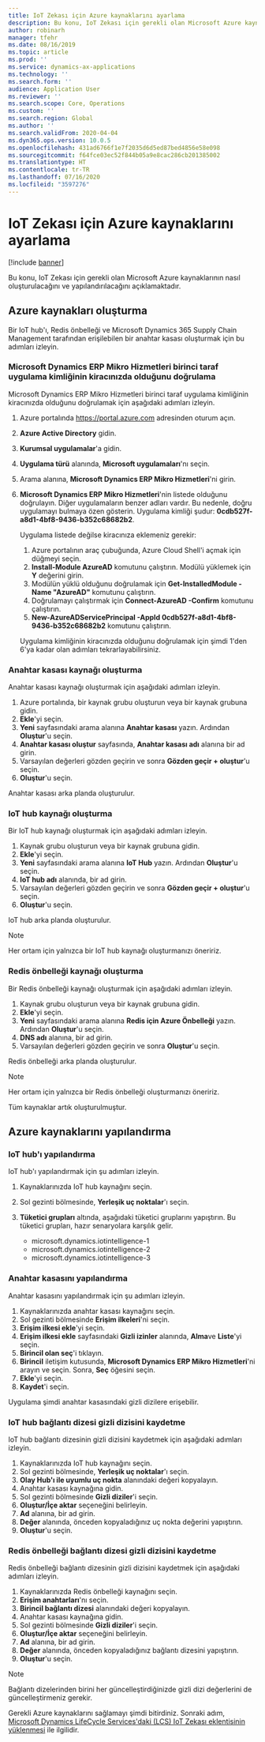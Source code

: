 ```yaml
---
title: IoT Zekası için Azure kaynaklarını ayarlama
description: Bu konu, IoT Zekası için gerekli olan Microsoft Azure kaynaklarının nasıl oluşturulacağını ve yapılandırılacağını açıklamaktadır.
author: robinarh
manager: tfehr
ms.date: 08/16/2019
ms.topic: article
ms.prod: ''
ms.service: dynamics-ax-applications
ms.technology: ''
ms.search.form: ''
audience: Application User
ms.reviewer: ''
ms.search.scope: Core, Operations
ms.custom: ''
ms.search.region: Global
ms.author: ''
ms.search.validFrom: 2020-04-04
ms.dyn365.ops.version: 10.0.5
ms.openlocfilehash: 431ad6766f1e7f2035d6d5ed87bed4856e58e098
ms.sourcegitcommit: f64fce03ec52f844b05a9e8cac286cb201385002
ms.translationtype: HT
ms.contentlocale: tr-TR
ms.lasthandoff: 07/16/2020
ms.locfileid: "3597276"
---
```

# <a name="set-up-azure-resources-for-iot-intelligence"></a>IoT Zekası için Azure kaynaklarını ayarlama

[!include [banner](../../includes/banner.md)]

Bu konu, IoT Zekası için gerekli olan Microsoft Azure kaynaklarının nasıl oluşturulacağını ve yapılandırılacağını açıklamaktadır.

## <a name="create-azure-resources"></a>Azure kaynakları oluşturma

Bir IoT hub'ı, Redis önbelleği ve Microsoft Dynamics 365 Supply Chain Management tarafından erişilebilen bir anahtar kasası oluşturmak için bu adımları izleyin.

### <a name="verify-that-the-microsoft-dynamics-erp-microservices-first-party-app-id-is-in-your-tenant"></a>Microsoft Dynamics ERP Mikro Hizmetleri birinci taraf uygulama kimliğinin kiracınızda olduğunu doğrulama

Microsoft Dynamics ERP Mikro Hizmetleri birinci taraf uygulama kimliğinin kiracınızda olduğunu doğrulamak için aşağıdaki adımları izleyin.

1. Azure portalında <https://portal.azure.com> adresinden oturum açın.
2. **Azure Active Directory** gidin.
3. **Kurumsal uygulamalar**'a gidin.
4. **Uygulama türü** alanında, **Microsoft uygulamaları**'nı seçin.
5. Arama alanına, **Microsoft Dynamics ERP Mikro Hizmetleri**'ni girin.
6. **Microsoft Dynamics ERP Mikro Hizmetleri**'nin listede olduğunu doğrulayın. Diğer uygulamaların benzer adları vardır. Bu nedenle, doğru uygulamayı bulmaya özen gösterin. Uygulama kimliği şudur: **0cdb527f-a8d1-4bf8-9436-b352c68682b2**.

    Uygulama listede değilse kiracınıza eklemeniz gerekir:

    1. Azure portalının araç çubuğunda, Azure Cloud Shell'i açmak için düğmeyi seçin.
    2. **Install-Module AzureAD** komutunu çalıştırın. Modülü yüklemek için **Y** değerini girin.
    3. Modülün yüklü olduğunu doğrulamak için **Get-InstalledModule -Name "AzureAD"** komutunu çalıştırın.
    4. Doğrulamayı çalıştırmak için **Connect-AzureAD -Confirm** komutunu çalıştırın.
    5. **New-AzureADServicePrincipal -AppId 0cdb527f-a8d1-4bf8-9436-b352c68682b2** komutunu çalıştırın.

    Uygulama kimliğinin kiracınızda olduğunu doğrulamak için şimdi 1'den 6'ya kadar olan adımları tekrarlayabilirsiniz.

### <a name="create-a-key-vault-resource"></a>Anahtar kasası kaynağı oluşturma

Anahtar kasası kaynağı oluşturmak için aşağıdaki adımları izleyin.

1. Azure portalında, bir kaynak grubu oluşturun veya bir kaynak grubuna gidin.
2. **Ekle**'yi seçin.
3. **Yeni** sayfasındaki arama alanına **Anahtar kasası** yazın. Ardından **Oluştur**'u seçin.
4. **Anahtar kasası oluştur** sayfasında, **Anahtar kasası adı** alanına bir ad girin.
5. Varsayılan değerleri gözden geçirin ve sonra **Gözden geçir + oluştur**'u seçin.
6. **Oluştur**'u seçin.

Anahtar kasası arka planda oluşturulur.

### <a name="create-an-iot-hub-resource"></a>IoT hub kaynağı oluşturma

Bir IoT hub kaynağı oluşturmak için aşağıdaki adımları izleyin.

1. Kaynak grubu oluşturun veya bir kaynak grubuna gidin.
2. **Ekle**'yi seçin.
3. **Yeni** sayfasındaki arama alanına **IoT Hub** yazın. Ardından **Oluştur**'u seçin.
4. **IoT hub adı** alanında, bir ad girin.
5. Varsayılan değerleri gözden geçirin ve sonra **Gözden geçir + oluştur**'u seçin.
6. **Oluştur**'u seçin.

IoT hub arka planda oluşturulur.

> [!NOTE]
> Her ortam için yalnızca bir IoT hub kaynağı oluşturmanızı öneririz.

### <a name="create-a-redis-cache-resource"></a>Redis önbelleği kaynağı oluşturma

Bir Redis önbelleği kaynağı oluşturmak için aşağıdaki adımları izleyin.

1. Kaynak grubu oluşturun veya bir kaynak grubuna gidin.
2. **Ekle**'yi seçin.
3. **Yeni** sayfasındaki arama alanına **Redis için Azure Önbelleği** yazın. Ardından **Oluştur**'u seçin.
4. **DNS adı** alanına, bir ad girin.
5. Varsayılan değerleri gözden geçirin ve sonra **Oluştur**'u seçin.

Redis önbelleği arka planda oluşturulur.

> [!NOTE]
> Her ortam için yalnızca bir Redis önbelleği oluşturmanızı öneririz.

Tüm kaynaklar artık oluşturulmuştur.

## <a name="configure-the-azure-resources"></a>Azure kaynaklarını yapılandırma

### <a name="configure-the-iot-hub"></a>IoT hub'ı yapılandırma

IoT hub'ı yapılandırmak için şu adımları izleyin.

1. Kaynaklarınızda IoT hub kaynağını seçin.
2. Sol gezinti bölmesinde, **Yerleşik uç noktalar**'ı seçin.
3. **Tüketici grupları** altında, aşağıdaki tüketici gruplarını yapıştırın. Bu tüketici grupları, hazır senaryolara karşılık gelir.

    + microsoft.dynamics.iotintelligence-1
    + microsoft.dynamics.iotintelligence-2
    + microsoft.dynamics.iotintelligence-3

### <a name="configure-the-key-vault"></a>Anahtar kasasını yapılandırma

Anahtar kasasını yapılandırmak için şu adımları izleyin.

1. Kaynaklarınızda anahtar kasası kaynağını seçin.
2. Sol gezinti bölmesinde **Erişim ilkeleri**'ni seçin.
3. **Erişim ilkesi ekle**'yi seçin.
4. **Erişim ilkesi ekle** sayfasındaki **Gizli izinler** alanında, **Alma**ve **Liste**'yi seçin.
5. **Birincil olan seç**'i tıklayın.
6. **Birincil** iletişim kutusunda, **Microsoft Dynamics ERP Mikro Hizmetleri**'ni arayın ve seçin. Sonra, **Seç** öğesini seçin.
7. **Ekle**'yi seçin.
8. **Kaydet**'i seçin.

Uygulama şimdi anahtar kasasındaki gizli dizilere erişebilir.

### <a name="save-the-iot-hub-connection-string-secret"></a>IoT hub bağlantı dizesi gizli dizisini kaydetme

IoT hub bağlantı dizesinin gizli dizisini kaydetmek için aşağıdaki adımları izleyin.

1. Kaynaklarınızda IoT hub kaynağını seçin.
2. Sol gezinti bölmesinde, **Yerleşik uç noktalar**'ı seçin.
3. **Olay Hub'ı ile uyumlu uç nokta** alanındaki değeri kopyalayın.
4. Anahtar kasası kaynağına gidin.
5. Sol gezinti bölmesinde **Gizli diziler**'i seçin.
6. **Oluştur/İçe aktar** seçeneğini belirleyin.
7. **Ad** alanına, bir ad girin.
8. **Değer** alanında, önceden kopyaladığınız uç nokta değerini yapıştırın.
9. **Oluştur**'u seçin.

### <a name="save-the-redis-cache-connection-string-secret"></a>Redis önbelleği bağlantı dizesi gizli dizisini kaydetme

Redis önbelleği bağlantı dizesinin gizli dizisini kaydetmek için aşağıdaki adımları izleyin.

1. Kaynaklarınızda Redis önbelleği kaynağını seçin.
2. **Erişim anahtarları**'nı seçin.
3. **Birincil bağlantı dizesi** alanındaki değeri kopyalayın.
4. Anahtar kasası kaynağına gidin.
5. Sol gezinti bölmesinde **Gizli diziler**'i seçin.
6. **Oluştur/İçe aktar** seçeneğini belirleyin.
7. **Ad** alanına, bir ad girin.
8. **Değer** alanında, önceden kopyaladığınız bağlantı dizesini yapıştırın.
9. **Oluştur**'u seçin.

> [!NOTE]
> Bağlantı dizelerinden birini her güncelleştirdiğinizde gizli dizi değerlerini de güncelleştirmeniz gerekir.

Gerekli Azure kaynaklarını sağlamayı şimdi bitirdiniz. Sonraki adım, [Microsoft Dynamics LifeCycle Services'daki (LCS) IoT Zekası eklentisinin yüklenmesi](iot-lcs-setup.md) ile ilgilidir.
